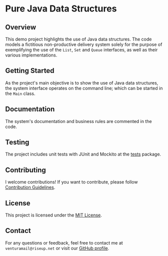 # Pure Java Data Structures

## Overview
This demo project highlights the use of Java data structures. The code models a fictitious non-productive delivery system solely for the purpose of exemplifying the use of the `List`, `Set` and `Queue` interfaces, as well as their various implementations.

## Getting Started
As the project's main objective is to show the use of Java data structures, the system interface operates on the command line; which can be started in the `Main` class.

## Documentation
The system's documentation and business rules are commented in the code.

## Testing
The project includes unit tests with JUnit and Mockito at the [tests](src/test/java/tests) package.

## Contributing
I welcome contributions! If you want to contribute, please follow [Contribution Guidelines](CONTRIBUTING.md).

## License
This project is licensed under the [MIT License](LICENSE).

## Contact
For any questions or feedback, feel free to contact me at `venturamail@riseup.net` or visit our [GitHub profile](https://github.com/venturasistemoj).
